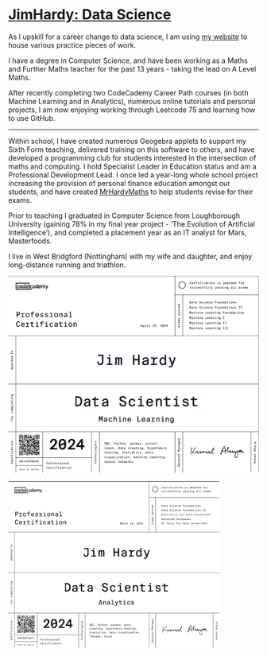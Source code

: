 # [JimHardy: Data Science](https://jimhardy-datascience.com/)

As I upskill for a career change to data science, I am using [my website](https://jimhardy-datascience.com/) to house various practice pieces of work.

I have a degree in Computer Science, and have been working as a Maths and Further Maths teacher for the past 13 years - taking the lead on A Level Maths.

After recently completing two CodeCademy Career Path courses (in both Machine Learning and in Analytics), numerous online tutorials and personal projects, I am now enjoying working through Leetcode 75 and learning how to use GitHub.

---

Within school, I have created numerous Geogebra applets to support my Sixth Form teaching, delivered training on this software to others, and have developed a programming club for students interested in the intersection of maths and computing. I hold Specialist Leader in Education status and am a Professional Development Lead. I once led a year-long whole school project increasing the provision of personal finance education amongst our students, and have created [MrHardyMaths](http://mrhardymaths.co.uk) to help students revise for their exams.

Prior to teaching I graduated in Computer Science from Loughborough University (gaining 78% in my final year project - ‘The Evolution of Artificial Intelligence’), and completed a placement year as an IT analyst for Mars, Masterfoods.

I live in West Bridgford (Nottingham) with my wife and daughter, and enjoy long-distance running and triathlon.

![](/CodeCademy-MLCertificate.png)

![](/CodeCademy-AnalyticsCertificate.png)

